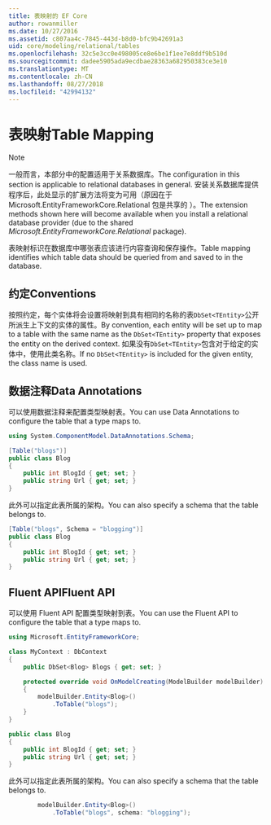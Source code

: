 ```yaml
---
title: 表映射的 EF Core
author: rowanmiller
ms.date: 10/27/2016
ms.assetid: c807aa4c-7845-443d-b8d0-bfc9b42691a3
uid: core/modeling/relational/tables
ms.openlocfilehash: 32c5e3cc0e498005ce8e6be1f1ee7e8ddf9b510d
ms.sourcegitcommit: dadee5905ada9ecdbae28363a682950383ce3e10
ms.translationtype: MT
ms.contentlocale: zh-CN
ms.lasthandoff: 08/27/2018
ms.locfileid: "42994132"
---
```

# <a name="table-mapping"></a><span data-ttu-id="aa375-102">表映射</span><span class="sxs-lookup"><span data-stu-id="aa375-102">Table Mapping</span></span>

> [!NOTE]  
> <span data-ttu-id="aa375-103">一般而言，本部分中的配置适用于关系数据库。</span><span class="sxs-lookup"><span data-stu-id="aa375-103">The configuration in this section is applicable to relational databases in general.</span></span> <span data-ttu-id="aa375-104">安装关系数据库提供程序后，此处显示的扩展方法将变为可用（原因在于 Microsoft.EntityFrameworkCore.Relational 包是共享的  ）。</span><span class="sxs-lookup"><span data-stu-id="aa375-104">The extension methods shown here will become available when you install a relational database provider (due to the shared *Microsoft.EntityFrameworkCore.Relational* package).</span></span>

<span data-ttu-id="aa375-105">表映射标识在数据库中哪张表应该进行内容查询和保存操作。</span><span class="sxs-lookup"><span data-stu-id="aa375-105">Table mapping identifies which table data should be queried from and saved to in the database.</span></span>

## <a name="conventions"></a><span data-ttu-id="aa375-106">约定</span><span class="sxs-lookup"><span data-stu-id="aa375-106">Conventions</span></span>

<span data-ttu-id="aa375-107">按照约定，每个实体将会设置将映射到具有相同的名称的表`DbSet<TEntity>`公开所派生上下文的实体的属性。</span><span class="sxs-lookup"><span data-stu-id="aa375-107">By convention, each entity will be set up to map to a table with the same name as the `DbSet<TEntity>` property that exposes the entity on the derived context.</span></span> <span data-ttu-id="aa375-108">如果没有`DbSet<TEntity>`包含对于给定的实体中，使用此类名称。</span><span class="sxs-lookup"><span data-stu-id="aa375-108">If no `DbSet<TEntity>` is included for the given entity, the class name is used.</span></span>

## <a name="data-annotations"></a><span data-ttu-id="aa375-109">数据注释</span><span class="sxs-lookup"><span data-stu-id="aa375-109">Data Annotations</span></span>

<span data-ttu-id="aa375-110">可以使用数据注释来配置类型映射表。</span><span class="sxs-lookup"><span data-stu-id="aa375-110">You can use Data Annotations to configure the table that a type maps to.</span></span>

``` csharp
using System.ComponentModel.DataAnnotations.Schema;
```
``` csharp
[Table("blogs")]
public class Blog
{
    public int BlogId { get; set; }
    public string Url { get; set; }
}
```

<span data-ttu-id="aa375-111">此外可以指定此表所属的架构。</span><span class="sxs-lookup"><span data-stu-id="aa375-111">You can also specify a schema that the table belongs to.</span></span>

``` csharp
[Table("blogs", Schema = "blogging")]
public class Blog
{
    public int BlogId { get; set; }
    public string Url { get; set; }
}
```

## <a name="fluent-api"></a><span data-ttu-id="aa375-112">Fluent API</span><span class="sxs-lookup"><span data-stu-id="aa375-112">Fluent API</span></span>

<span data-ttu-id="aa375-113">可以使用 Fluent API 配置类型映射到表。</span><span class="sxs-lookup"><span data-stu-id="aa375-113">You can use the Fluent API to configure the table that a type maps to.</span></span>

``` csharp
using Microsoft.EntityFrameworkCore;
```
``` csharp
class MyContext : DbContext
{
    public DbSet<Blog> Blogs { get; set; }

    protected override void OnModelCreating(ModelBuilder modelBuilder)
    {
        modelBuilder.Entity<Blog>()
            .ToTable("blogs");
    }
}

public class Blog
{
    public int BlogId { get; set; }
    public string Url { get; set; }
}
```

<span data-ttu-id="aa375-114">此外可以指定此表所属的架构。</span><span class="sxs-lookup"><span data-stu-id="aa375-114">You can also specify a schema that the table belongs to.</span></span>

<!-- [!code-csharp[Main](samples/core/relational/Modeling/FluentAPI/Samples/Relational/TableAndSchema.cs?highlight=2)] -->
``` csharp
        modelBuilder.Entity<Blog>()
            .ToTable("blogs", schema: "blogging");
```
